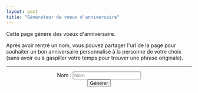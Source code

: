 ```yaml
---
layout: post
title: "Générateur de voeux d'anniversaire"
---
```



Cette page génère des voeux d'anniversaire.

Après avoir rentré un nom, vous pouvez partager l'url de la page pour souhaiter un bon anniversaire personnalisé à la personne de votre choix (sans avoir eu à gaspiller votre temps pour trouver une phrase originale).


----------------


<p align="center">
	<span>Nom : </span>
	<input type="text" id="Nameinput" placeholder="Nom">
	</br>
	<input type="button" id= "GenInput" value="Générer"> 
</p>

<p id="wishOutut"></p>

<script type="text/javascript">

	var NameInput = document.getElementById("Nameinput");
	var GenInput = document.getElementById("GenInput");

	NameInput.value = getUrlParam("name","");

	NameInput.addEventListener('change', modifyUrl);
	GenInput.addEventListener('click',Generate)

	Generate()

	function modifyUrl() {
		window.location.search = "name="+NameInput.value;
	}

	function Generate() {
		var fete = (Math.random()>0.8);
		var Name = NameInput.value;

		if (fete) {
			var wish = randomFromList([
				"Bonne ",
				"Joyeuse "]);
			wish += "fête d'";
		}
		else {
			var wish = randomFromList([
				"Bon ",
				"Joyeux "]);
		}

		var anniv = randomFromList([
			"anniversaire ",
			"anniv "]);

		wish += anniv;

		if (Name != ""){
			if (Math.random()>0.2){
				wish += Name;

				if (Math.random()>0.7){
					for (var i = 0; i < Math.floor(Math.random()*2) + 2; i++) {
						wish+= Name[Name.length-1];
					}
				}
				wish += " "
			}
		}

		for (var i = 0; i < Math.floor(Math.random()*5 -1); i++) {
			wish += "!";
		}

		wish += " "

		for (var i = 0; i < Math.floor(Math.random()*5 -1); i++) {
			wish += randomFromList([
				"🎂",
				"🎉",
				"💕",
				"😃",
				"😍",
				"😆",
				"😊",
				"😄",
				"🥳",
				"🎊",
				"🎈",
				"✨",
				"😘",
				"XD ",
				"X) ",
				]);
		}

		//console.log(wish)
		var size = Math.floor(60 - (wish.length-15))
		console.log(size)
		writeLine(size, wish);

		return wish

	}
	function getUrlVars() {
	    var vars = {};
	    var parts = window.location.href.replace(/[?&]+([^=&]+)=([^&]*)/gi, function(m,key,value) {
	        vars[key] = value;
	    });
	    return vars;
	}

	function getUrlParam(parameter, defaultvalue){
	    var urlparameter = defaultvalue;
	    if(window.location.href.indexOf(parameter) > -1){
	        urlparameter = getUrlVars()[parameter];
	        }
	    return urlparameter;
	}


	function randomFromList(list) {
	  return list[Math.floor(Math.random() * list.length)];
	}

	function writeLine(fontSize, text) {
	  var p = document.getElementById("wishOutut");
	  p.style.fontSize = fontSize + "px";
	  p.style.margin = "0";
	  p.style.textAlign = "center";
	  p.textContent = text;
	}

	

</script>